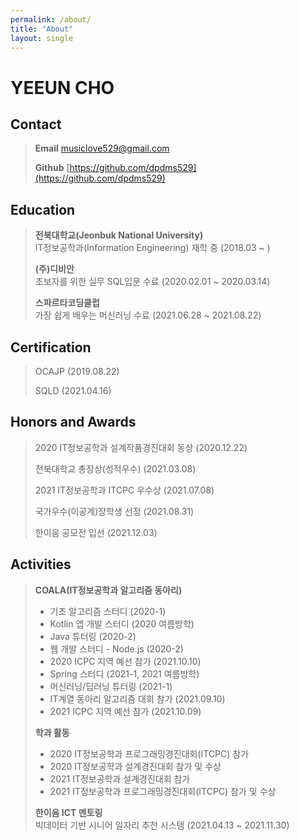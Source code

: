 ```yaml
---
permalink: /about/
title: "About"
layout: single
---
```


# YEEUN CHO
## Contact
> __Email__ musiclove529@gmail.com  
> 
> __Github__ [https://github.com/dpdms529](https://github.com/dpdms529)  
  
## Education
> __전북대학교(Jeonbuk National University)__  
> IT정보공학과(Information Engineering) 재학 중 (2018.03 ~ )  
> 
> __(주)디비안__  
> 초보자를 위한 실무 SQL입문 수료 (2020.02.01 ~ 2020.03.14)  
> 
> __스파르타코딩클럽__  
> 가장 쉽게 배우는 머신러닝 수료 (2021.06.28 ~ 2021.08.22)  
    
## Certification
> OCAJP (2019.08.22)  
> 
> SQLD (2021.04.16)  
  
## Honors and Awards
> 2020 IT정보공학과 설계작품경진대회 동상 (2020.12.22)  
> 
> 전북대학교 총장상(성적우수) (2021.03.08)  
> 
> 2021 IT정보공학과 ITCPC 우수상 (2021.07.08)  
> 
> 국가우수(이공계)장학생 선정 (2021.08.31)  
> 
> 한이음 공모전 입선 (2021.12.03)  
  
## Activities
> __COALA(IT정보공학과 알고리즘 동아리)__
> - 기초 알고리즘 스터디 (2020-1)  
> - Kotlin 앱 개발 스터디 (2020 여름방학)  
> - Java 튜터링 (2020-2)  
> - 웹 개발 스터디 - Node.js (2020-2)  
> - 2020 ICPC 지역 예선 참가 (2021.10.10)
> - Spring 스터디 (2021-1, 2021 여름방학)  
> - 머신러닝/딥러닝 튜터링 (2021-1)  
> - IT계열 동아리 알고리즘 대회 참가 (2021.09.10)
> - 2021 ICPC 지역 예선 참가 (2021.10.09)
> 
> __학과 활동__
> - 2020 IT정보공학과 프로그래밍경진대회(ITCPC) 참가
> - 2020 IT정보공학과 설계경진대회 참가 및 수상
> - 2021 IT정보공학과 설계경진대회 참가
> - 2021 IT정보공학과 프로그래밍경진대회(ITCPC) 참가 및 수상
> 
> __한이음 ICT 멘토링__  
> 빅데이터 기반 시니어 일자리 추천 시스템 (2021.04.13 ~ 2021.11.30)  
